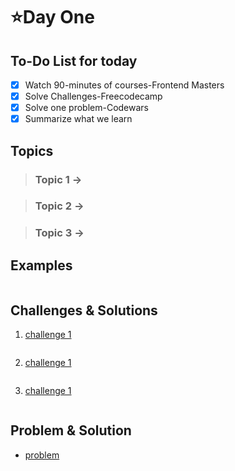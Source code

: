 # ⭐️Day One

## To-Do List for today
- [x] Watch 90-minutes of courses-Frontend Masters
- [x] Solve Challenges-Freecodecamp
- [x] Solve one problem-Codewars
- [x] Summarize what we learn

## Topics
> ### Topic 1 -> 

> ### Topic 2 ->

> ### Topic 3 ->


## Examples
```javascript

```


## Challenges & Solutions
1. [challenge 1]()
```javascript

```

2. [challenge 1]()
```javascript

```

3. [challenge 1]()
```javascript

```



## Problem & Solution
- [problem]()
```javascript

```


